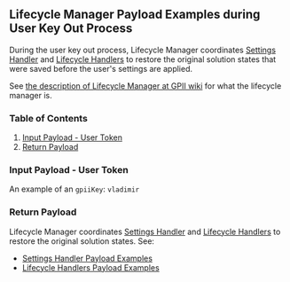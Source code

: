 ## Lifecycle Manager Payload Examples during User Key Out Process

During the user key out process, Lifecycle Manager coordinates [Settings Handler](https://wiki.gpii.net/w/Settings_Handler) and [Lifecycle Handlers](https://wiki.gpii.net/w/Lifecycle_Handler) to restore the original solution states that were saved before the user's settings are applied. 

See [the description of Lifecycle Manager at GPII wiki](https://wiki.gpii.net/w/Architecture_Overview#Lifecycle_Manager) for what the lifecycle manager is.

### Table of Contents
1. [Input Payload - User Token](#user-content-input-payload---user-token)
2. [Return Payload](#user-content-return-payload)

### Input Payload - User Token

An example of an `gpiiKey`: `vladimir`

### Return Payload
Lifecycle Manager coordinates [Settings Handler](https://wiki.gpii.net/w/Settings_Handler) and [Lifecycle Handlers](https://wiki.gpii.net/w/Lifecycle_Handler) to restore the original solution states. See:

* [Settings Handler Payload Examples](SettingsHandler.md)
* [Lifecycle Handlers Payload Examples](LifecycleHandlers.md)

